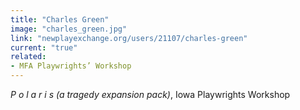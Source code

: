 ```yaml
---
title: "Charles Green"
image: "charles_green.jpg"
link: "newplayexchange.org/users/21107/charles-green"
current: "true"
related:
- MFA Playwrights’ Workshop
---
```


*P o l a r i s (a tragedy expansion pack)*, Iowa Playwrights Workshop
